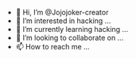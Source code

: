 - 👋 Hi, I’m @Jojojoker-creator
- 👀 I’m interested in hacking ...
- 🌱 I’m currently learning hacking ...
- 💞️ I’m looking to collaborate on ...
- 📫 How to reach me ...

<!---
Jojojoker-creator/Jojojoker-creator is a ✨ special ✨ repository because its `README.md` (this file) appears on your GitHub profile.
You can click the Preview link to take a look at your changes.
--->

